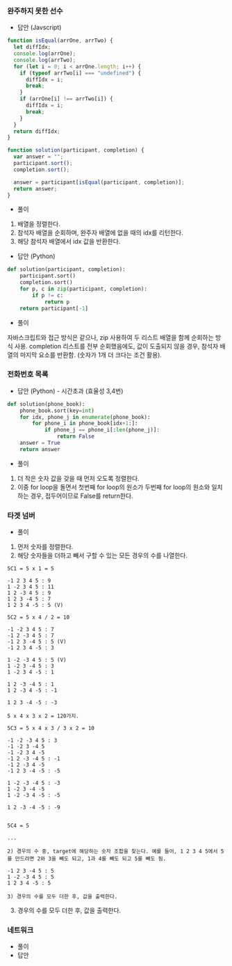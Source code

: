 ### 완주하지 못한 선수

- 답안 (Javscript)

```javascript
function isEqual(arrOne, arrTwo) {
  let diffIdx;
  console.log(arrOne);
  console.log(arrTwo);
  for (let i = 0; i < arrOne.length; i++) {
    if (typeof arrTwo[i] === "undefined") {
      diffIdx = i;
      break;
    }
    if (arrOne[i] !== arrTwo[i]) {
      diffIdx = i;
      break;
    }
  }
  return diffIdx;
}

function solution(participant, completion) {
  var answer = "";
  participant.sort();
  completion.sort();

  answer = participant[isEqual(participant, completion)];
  return answer;
}
```

- 풀이

1. 배열을 정렬한다.
2. 참석자 배열을 순회하며, 완주자 배열에 없을 때의 idx를 리턴한다.
3. 해당 참석자 배열에서 idx 값을 반환한다.

- 답안 (Python)

```python
def solution(participant, completion):
    participant.sort()
    completion.sort()
    for p, c in zip(participant, completion):
        if p != c:
            return p
    return participant[-1]
```

- 풀이

자바스크립트와 접근 방식은 같으나, zip 사용하여 두 리스트 배열을 함께 순회하는 방식 사용.
completion 리스트를 전부 순회했음에도, 값이 도출되지 않을 경우, 참석자 배열의 마지막 요소를 반환함. (숫자가 1개 더 크다는 조건 활용).

### 전화번호 목록

- 답안 (Python) - 시간초과 (효율성 3,4번)

```python
def solution(phone_book):
    phone_book.sort(key=int)
    for idx, phone_j in enumerate(phone_book):
        for phone_i in phone_book[idx+1:]:
            if phone_j == phone_i[:len(phone_j)]:
                return False
    answer = True
    return answer
```

- 풀이

1. 더 작은 숫자 값을 갖을 때 먼저 오도록 정렬한다.
2. 이중 for loop을 돌면서 첫번째 for loop의 원소가 두번째 for loop의 원소와 일치하는 경우, 접두어이므로 False를 return한다.

### 타겟 넘버

- 풀이

1. 먼저 숫자를 정렬한다.
2. 해당 숫자들을 더하고 빼서 구할 수 있는 모든 경우의 수를 나열한다.

```
5C1 = 5 x 1 = 5

-1 2 3 4 5 : 9
1 -2 3 4 5 : 11
1 2 -3 4 5 : 9
1 2 3 -4 5 : 7
1 2 3 4 -5 : 5 (V)

5C2 = 5 x 4 / 2 = 10

-1 -2 3 4 5 : 7
-1 2 -3 4 5 : 7
-1 2 3 -4 5 : 5 (V)
-1 2 3 4 -5 : 3

1 -2 -3 4 5 : 5 (V)
1 -2 3 -4 5 : 3
1 -2 3 4 -5 : 1

1 2 -3 -4 5 : 1
1 2 -3 4 -5 : -1

1 2 3 -4 -5 : -3

5 x 4 x 3 x 2 = 120가지.

5C3 = 5 x 4 x 3 / 3 x 2 = 10

-1 -2 -3 4 5 : 3
-1 -2 3 -4 5
-1 -2 3 4 -5
-1 2 -3 -4 5 : -1
-1 2 -3 4 -5
-1 2 3 -4 -5 : -5

1 -2 -3 -4 5 : -3
1 -2 3 -4 -5
1 -2 -3 4 -5 : -5

1 2 -3 -4 -5 : -9


5C4 = 5

...

2) 경우의 수 중, target에 해당하는 숫자 조합을 찾는다. 예를 들어, 1 2 3 4 5에서 5를 만드려면 2와 3을 빼도 되고, 1과 4를 빼도 되고 5를 빼도 됨.

-1 2 3 -4 5 : 5
1 -2 -3 4 5 : 5
1 2 3 4 -5 : 5

3) 경우의 수를 모두 더한 후, 값을 출력한다.
```

3. 경우의 수를 모두 더한 후, 값을 출력한다.

### 네트워크

- 풀이
- 답안
